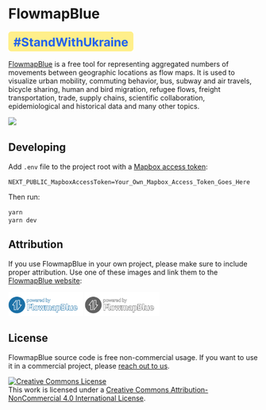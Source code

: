 # FlowmapBlue

[![Support Ukraine](https://raw.githubusercontent.com/vshymanskyy/StandWithUkraine/main/badges/StandWithUkraine.svg)](https://stand-with-ukraine.pp.ua)

[FlowmapBlue](http://flowmap.blue/) is a free tool for representing aggregated numbers of movements between geographic locations as flow maps. It is used to visualize urban mobility, commuting behavior, bus, subway and air travels, bicycle sharing, human and bird migration, refugee flows, freight transportation, trade, supply chains, scientific collaboration, epidemiological and historical data and many other topics.

<a href=https://flowmap.blue/><img src=https://user-images.githubusercontent.com/351828/144013336-53bad978-74d1-4d39-be94-a0bd7a4f4f90.jpg width=400>
</a>

## Developing

Add `.env` file to the project root with a [Mapbox access token](https://www.mapbox.com/help/define-access-token/):

    NEXT_PUBLIC_MapboxAccessToken=Your_Own_Mapbox_Access_Token_Goes_Here

Then run:

    yarn
    yarn dev

## Attribution

If you use FlowmapBlue in your own project, please make sure to include proper attribution. Use one of these images and link them to the [FlowmapBlue website](https://flowmap.blue/):

<img src="./public/images/powered-by-FlowmapBlue-flat.svg" width="150">

<img src="./public/images/powered-by-FlowmapBlue-mono-flat.svg" width="150">

## License

FlowmapBlue source code is free non-commercial usage. If you want to use it in a commercial project, please <a href="mailto:ilya@boyandin.me?subject=FlowmapBlue">reach out to us</a>.

<a rel="license" href="http://creativecommons.org/licenses/by-nc/4.0/"><img alt="Creative Commons License" style="border-width:0" src="https://i.creativecommons.org/l/by-nc/4.0/88x31.png" /></a><br />This work is licensed under a <a rel="license" href="http://creativecommons.org/licenses/by-nc/4.0/">Creative Commons Attribution-NonCommercial 4.0 International License</a>.

